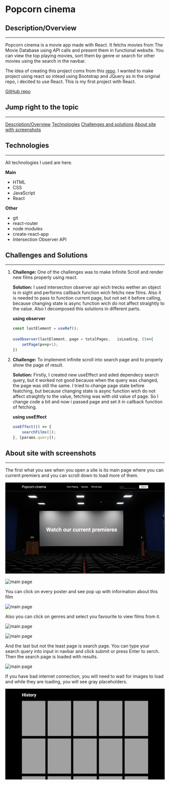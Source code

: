 # Popcorn cinema

## Description/Overview
___
Popcorn cinema is a movie app made with React.  It fetchs movies from The Movie Database using API calls and present them in functional website. You can view the top playing movies, sort them by genre or search for other movies using the search in the navbar.

The idea of creating this project coms from this [repo](https://github.com/dangconnie/movie-app). I wanted to make project using react so intead using Bootstrap and JQuery as in the original repo, i decited to use React. This is my first project with React.

[GitHub repo](https://github.com/DILLIR/movie-site/tree/main)

## Jump right to the topic
___
[Description/Overview](#descriptionoverview)
[Technologies](#technologies)
[Challenges and solutions](#challenges-and-solutions)
[About site with screenshots](#about-site-with-screenshots)

## Technologies
___
All technologies I used are here.

**Main**
+ HTML
+ CSS
+ JavaScript
+ React

**Other**
+ git
+ react-router
+ node modules
+ create-react-app
+ Intersection Observer API
  
## Challenges and Solutions
___
1. **Challenge:** One of the challenges was to make Infinite Scroll and render new films properly using react. 

    **Solution:** I used intersection observer api wich trecks wether an object is in sight and performs callback function wich fetchs new films. Also it is needed to pass to function current page, but not set it before calling, because changing state is async function wich do not affect straightly to the value. Also I decomposed this solutions in different parts.

    **using observer** 
    ```js
    const lastElement = useRef();

    useObserver(lastElement, page < totalPages,   isLoading, ()=>{
        setPage(p=>p+1);
    })
    ```
   
2. **Challenge:** To implement infinite scroll into search page and to properly show the page of result.

     **Solution:** Firstly, I created new useEffect and aded dependecy search query, but it worked not good because when the query was changed, the page was still the same. I tried to change page state before featching, but because changing state is async function wich do not affect straightly to the value, fetching was with old value of page. So I change code a bit and now i passed page and set it in callback function of fetching.

    **using useEffect** 
    ```js
    useEffect(() => {
        searchFilms(1);
    }, [params.query]);
    ```
## About site with screenshots
___
The first what you see when you open a site is its main page where you can current premiers and you can scroll down to load more of them.

![main page](readme_img/1.png)

![main page](readme_img/2.png)

You can click on every poster and see pop up with information about this film

![main page](readme_img/3.png)

Also you can click on genres and select you favourite to view films from it.


![main page](readme_img/4.png)

![main page](readme_img/8.png)

And the last but not the least page is search page. You can type your search query into input in navbar and click submit or press Enter to serch. Then the search page is loaded with results.

![main page](readme_img/7.png)

If you have bad internet connection, you will need to wait for images to load and while they are loading, you will see gray placeholders.

![main page](readme_img/6.png)


